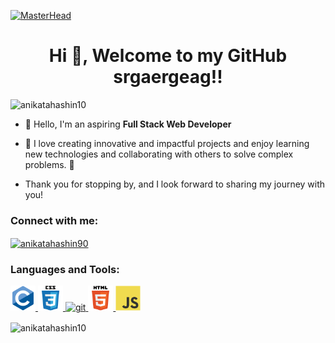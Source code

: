 [![MasterHead](https://user-images.githubusercontent.com/90236635/232446433-d5540fa2-fe28-4bb8-b929-cdb51fe61336.gif)](https://rishavchanda.io)



<h1 align="center">Hi 👋, Welcome to my GitHub srgaergeag!!</h1>
<p align="left"> <img src="https://komarev.com/ghpvc/?username=anikatahashin10&label=Profile%20views&color=0e75b6&style=flat" alt="anikatahashin10" /> </p>




- 🤝 Hello, I'm an aspiring **Full Stack Web Developer**

- 👯 I love creating innovative and impactful projects and enjoy learning new technologies and collaborating with others to solve complex problems. 🌱

- Thank you for stopping by, and I look forward to sharing my journey with you!

<h3 align="left">Connect with me:</h3>
<p align="left">
<a href="https://linkedin.com/in/anikatahashin90" target="blank"><img align="center" src="https://raw.githubusercontent.com/rahuldkjain/github-profile-readme-generator/master/src/images/icons/Social/linked-in-alt.svg" alt="anikatahashin90" height="30" width="40" /></a>
</p>

<h3 align="left">Languages and Tools:</h3>
<p align="left"> <a href="https://www.cprogramming.com/" target="_blank" rel="noreferrer"> <img src="https://raw.githubusercontent.com/devicons/devicon/master/icons/c/c-original.svg" alt="c" width="40" height="40"/> </a> <a href="https://www.w3schools.com/css/" target="_blank" rel="noreferrer"> <img src="https://raw.githubusercontent.com/devicons/devicon/master/icons/css3/css3-original-wordmark.svg" alt="css3" width="40" height="40"/> </a> <a href="https://git-scm.com/" target="_blank" rel="noreferrer"> <img src="https://www.vectorlogo.zone/logos/git-scm/git-scm-icon.svg" alt="git" width="40" height="40"/> </a> <a href="https://www.w3.org/html/" target="_blank" rel="noreferrer"> <img src="https://raw.githubusercontent.com/devicons/devicon/master/icons/html5/html5-original-wordmark.svg" alt="html5" width="40" height="40"/> </a> <a href="https://developer.mozilla.org/en-US/docs/Web/JavaScript" target="_blank" rel="noreferrer"> <img src="https://raw.githubusercontent.com/devicons/devicon/master/icons/javascript/javascript-original.svg" alt="javascript" width="40" height="40"/> </a> </p>

<p><img align="center" src="https://github-readme-stats.vercel.app/api/top-langs?username=anikatahashin10&show_icons=true&locale=en&layout=compact" alt="anikatahashin10" /></p>
